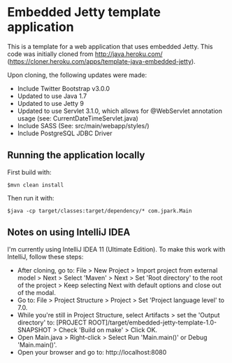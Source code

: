 # Embedded Jetty template application 

This is a template for a web application that uses embedded Jetty. This code was initially cloned from http://java.heroku.com/ (https://cloner.heroku.com/apps/template-java-embedded-jetty).

Upon cloning, the following updates were made:

* Include Twitter Bootstrap v3.0.0
* Updated to use Java 1.7
* Updated to use Jetty 9
* Updated to use Servlet 3.1.0, which allows for @WebServlet annotation usage (see: CurrentDateTimeServlet.java)
* Include SASS (See: src/main/webapp/styles/)
* Include PostgreSQL JDBC Driver

## Running the application locally

First build with:

    $mvn clean install

Then run it with:

    $java -cp target/classes:target/dependency/* com.jpark.Main

## Notes on using IntelliJ IDEA

I'm currently using IntelliJ IDEA 11 (Ultimate Edition).  To make this work with IntelliJ, follow these steps:

* After cloning, go to: File > New Project > Import project from external model > Next > Select 'Maven' > Next > Set 'Root directory' to the root of the project > Keep selecting Next with default options and close out of the modal.
* Go to: File > Project Structure > Project > Set 'Project language level' to 7.0.
* While you're still in Project Structure, select Artifacts > set the 'Output directory' to: [PROJECT ROOT]/target/embedded-jetty-template-1.0-SNAPSHOT > Check 'Build on make' > Click OK.
* Open Main.java > Right-click > Select Run 'Main.main()' or Debug 'Main.main()'.
* Open your browser and go to: http://localhost:8080
